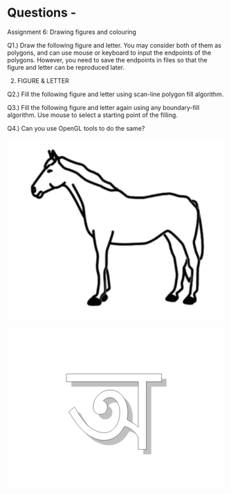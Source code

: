 # Questions -

Assignment 6: Drawing figures and colouring

Q1.) Draw the following figure and letter. You may consider both of them as polygons, and can use mouse or keyboard to input the endpoints of the polygons. However, you need to save the endpoints in files so that the figure and letter can be reproduced later.

2) FIGURE & LETTER

Q2.) Fill the following figure and letter using scan-line polygon fill algorithm.

Q3.) Fill the following figure and letter again using any boundary-fill algorithm. Use mouse to select a starting point of the filling.

Q4.) Can you use OpenGL tools to do the same?

![Horse](./horse.png)

![Letter](./letter.png)
